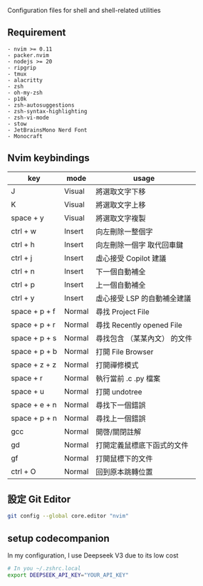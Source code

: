 Configuration files for shell and shell-related utilities

## Requirement
```
- nvim >= 0.11
- packer.nvim
- nodejs >= 20
- ripgrip
- tmux
- alacritty
- zsh
- oh-my-zsh
- p10k
- zsh-autosuggestions
- zsh-syntax-highlighting
- zsh-vi-mode
- stow 
- JetBrainsMono Nerd Font
- Monocraft
```



## Nvim keybindings

| key           | mode   | usage            |
| ------------- | ------ | ---------------- |
| J             | Visual | 將選取文字下移          |
| K             | Visual | 將選取文字上移          |
| space + y     | Visual | 將選取文字複製          |
| ctrl + w      | Insert | 向左刪除一整個字 |
| ctrl + h      | Insert | 向左刪除一個字 取代回車鍵 |
| ctrl + j      | Insert | 虛心接受 Copilot 建議  |
| ctrl + n      | Insert | 下一個自動補全          |
| ctrl + p      | Insert | 上一個自動補全          |
| ctrl + y      | Insert | 虛心接受 LSP 的自動補全建議 |
| space + p + f | Normal | 尋找 Project File  |
| space + p + r | Normal | 尋找 Recently opened File |
| space + p + s | Normal | 尋找包含 （某某內文） 的文件  |
| space + p + b | Normal | 打開 File Browser  |
| space + z + z | Normal | 打開禪修模式           |
| space + r     | Normal | 執行當前 .c .py 檔案   |
| space + u     | Normal | 打開 undotree      |
| space + e + n     | Normal | 尋找下一個錯誤      |
| space + p + n     | Normal | 尋找上一個錯誤      |
| gcc     | Normal | 開啓/關閉註解      |
| gd     | Normal | 打開定義鼠標底下函式的文件      |
| gf     | Normal | 打開鼠標下的文件      |
| ctrl + O     | Normal | 回到原本跳轉位置      |

## 設定 Git Editor
```bash
git config --global core.editor "nvim"
```


## setup codecompanion
In my configuration, I use Deepseek V3 due to its low cost

```bash
# In you ~/.zshrc.local
export DEEPSEEK_API_KEY="YOUR_API_KEY"
```
